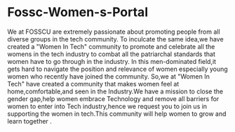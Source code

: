 
# Fossc-Women-s-Portal

We at FOSSCU are extremely passionate about promoting people from all diverse groups in the tech community. To inculcate the same idea,we have created a "Women In Tech" community to promote and celebrate all the womens in the tech industry to combat all the patriarchal standards that women have to go through in the industry. In this men-dominated field,it gets hard to navigate the position and relevance of women especially young women who recently have joined the community. So,we at "Women In Tech" have created a community that makes women feel at home,comfortable,and seen in the Industry.We have a mission to close the gender gap,help women embrace Technology and remove all barriers for women to enter into Tech industry,hence we request you to join us in supporting the women in tech.This community will help women to grow and learn together  .
